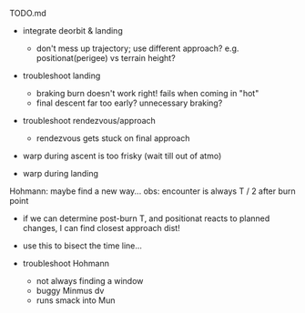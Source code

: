 TODO.md

- integrate deorbit & landing
  - don't mess up trajectory; use different approach? e.g. positionat(perigee) vs terrain height?

- troubleshoot landing
    - braking burn doesn't work right! fails when coming in "hot"
    - final descent far too early? unnecessary braking?

- troubleshoot rendezvous/approach
    - rendezvous gets stuck on final approach

- warp during ascent is too frisky (wait till out of atmo)

- warp during landing

Hohmann: maybe find a new way...
  obs: encounter is always T / 2 after burn point
   - if we can determine post-burn T, and positionat reacts to planned changes, I can find closest approach dist!
   - use this to bisect the time line...

- troubleshoot Hohmann
    - not always finding a window
    - buggy Minmus dv
    - runs smack into Mun
